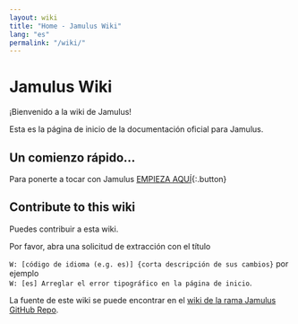 ```yaml
---
layout: wiki
title: "Home - Jamulus Wiki"
lang: "es"
permalink: "/wiki/"
---
```

# Jamulus Wiki
¡Bienvenido a la wiki de Jamulus!

Esta es la página de inicio de la documentación oficial para Jamulus.

## Un comienzo rápido...

Para ponerte a tocar con Jamulus [EMPIEZA AQUÍ](Getting-Started){:.button}
## Contribute to this wiki

Puedes contribuir a esta wiki.

Por favor, abra una solicitud de extracción con el título

`W: [código de idioma (e.g. es)] {corta descripción de sus cambios}` por ejemplo\
`W: [es] Arreglar el error tipográfico en la página de inicio`.

 La fuente de este wiki se puede encontrar en el [wiki de la rama Jamulus GitHub Repo](https://github.com/corrados/jamulus/tree/wiki).
